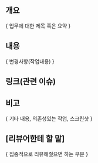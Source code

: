 ## 개요
{ 업무에 대한 제목 혹은 요약 }

## 내용
{ 변경사항(작업내용) }

## 링크(관련 이슈)

## 비고
{ 기타 내용, 의존성있는 작업, 스크린샷 }

## [리뷰어한테 할 말]
{ 집중적으로 리뷰해줬으면 하는 부분 }